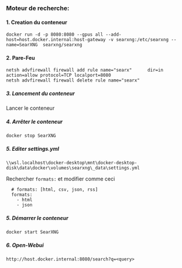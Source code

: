 ### Moteur de recherche:
#### 1. Creation du conteneur
```
docker run -d -p 8080:8080 --gpus all --add-host=host.docker.internal:host-gateway -v searxng:/etc/searxng --name=SearXNG  searxng/searxng
```
#### 2. Pare-Feu
```
netsh advfirewall firewall add rule name="searx"      dir=in action=allow protocol=TCP localport=8080
netsh advfirewall firewall delete rule name="searx"
```
##### 3. Lancement du conteneur
Lancer le conteneur
##### 4. Arrêter le conteneur
```
docker stop SearXNG
```

##### 5. Editer settings.yml
```
\\wsl.localhost\docker-desktop\mnt\docker-desktop-disk\data\docker\volumes\searxng\_data\settings.yml
```

Rechercher `formats:` et modifier comme ceci
```
  # formats: [html, csv, json, rss]
  formats:
    - html
    - json
```
##### 5. Démarrer le conteneur
```
docker start SearXNG
```

##### 6. Open-Webui
```
http://host.docker.internal:8080/search?q=<query>
```
